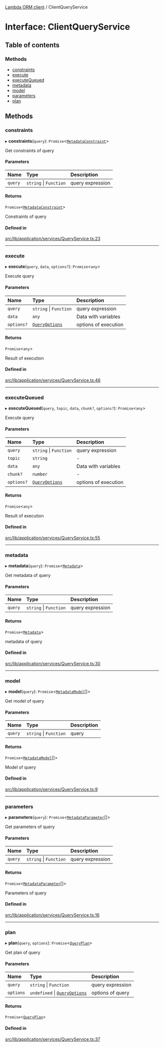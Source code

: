 [Lambda ORM client](../README.md) / ClientQueryService

# Interface: ClientQueryService

## Table of contents

### Methods

- [constraints](ClientQueryService.md#constraints)
- [execute](ClientQueryService.md#execute)
- [executeQueued](ClientQueryService.md#executequeued)
- [metadata](ClientQueryService.md#metadata)
- [model](ClientQueryService.md#model)
- [parameters](ClientQueryService.md#parameters)
- [plan](ClientQueryService.md#plan)

## Methods

### constraints

▸ **constraints**(`query`): `Promise`\<[`MetadataConstraint`](MetadataConstraint.md)\>

Get constraints of query

#### Parameters

| Name | Type | Description |
| :------ | :------ | :------ |
| `query` | `string` \| `Function` | query expression |

#### Returns

`Promise`\<[`MetadataConstraint`](MetadataConstraint.md)\>

Constraints of query

#### Defined in

[src/lib/application/services/QueryService.ts:23](https://github.com/lambda-orm/lambdaorm-client-node/blob/39a7f9ff3f0038de117e7a22f79e40688374af53/src/lib/application/services/QueryService.ts#L23)

___

### execute

▸ **execute**(`query`, `data`, `options?`): `Promise`\<`any`\>

Execute query

#### Parameters

| Name | Type | Description |
| :------ | :------ | :------ |
| `query` | `string` \| `Function` | query expression |
| `data` | `any` | Data with variables |
| `options?` | [`QueryOptions`](QueryOptions.md) | options of execution |

#### Returns

`Promise`\<`any`\>

Result of execution

#### Defined in

[src/lib/application/services/QueryService.ts:46](https://github.com/lambda-orm/lambdaorm-client-node/blob/39a7f9ff3f0038de117e7a22f79e40688374af53/src/lib/application/services/QueryService.ts#L46)

___

### executeQueued

▸ **executeQueued**(`query`, `topic`, `data`, `chunk?`, `options?`): `Promise`\<`any`\>

Execute query

#### Parameters

| Name | Type | Description |
| :------ | :------ | :------ |
| `query` | `string` \| `Function` | query expression |
| `topic` | `string` | - |
| `data` | `any` | Data with variables |
| `chunk?` | `number` | - |
| `options?` | [`QueryOptions`](QueryOptions.md) | options of execution |

#### Returns

`Promise`\<`any`\>

Result of execution

#### Defined in

[src/lib/application/services/QueryService.ts:55](https://github.com/lambda-orm/lambdaorm-client-node/blob/39a7f9ff3f0038de117e7a22f79e40688374af53/src/lib/application/services/QueryService.ts#L55)

___

### metadata

▸ **metadata**(`query`): `Promise`\<[`Metadata`](Metadata.md)\>

Get metadata of query

#### Parameters

| Name | Type | Description |
| :------ | :------ | :------ |
| `query` | `string` \| `Function` | query expression |

#### Returns

`Promise`\<[`Metadata`](Metadata.md)\>

metadata of query

#### Defined in

[src/lib/application/services/QueryService.ts:30](https://github.com/lambda-orm/lambdaorm-client-node/blob/39a7f9ff3f0038de117e7a22f79e40688374af53/src/lib/application/services/QueryService.ts#L30)

___

### model

▸ **model**(`query`): `Promise`\<[`MetadataModel`](MetadataModel.md)[]\>

Get model of query

#### Parameters

| Name | Type | Description |
| :------ | :------ | :------ |
| `query` | `string` \| `Function` | query |

#### Returns

`Promise`\<[`MetadataModel`](MetadataModel.md)[]\>

Model of query

#### Defined in

[src/lib/application/services/QueryService.ts:9](https://github.com/lambda-orm/lambdaorm-client-node/blob/39a7f9ff3f0038de117e7a22f79e40688374af53/src/lib/application/services/QueryService.ts#L9)

___

### parameters

▸ **parameters**(`query`): `Promise`\<[`MetadataParameter`](MetadataParameter.md)[]\>

Get parameters of query

#### Parameters

| Name | Type | Description |
| :------ | :------ | :------ |
| `query` | `string` \| `Function` | query expression |

#### Returns

`Promise`\<[`MetadataParameter`](MetadataParameter.md)[]\>

Parameters of query

#### Defined in

[src/lib/application/services/QueryService.ts:16](https://github.com/lambda-orm/lambdaorm-client-node/blob/39a7f9ff3f0038de117e7a22f79e40688374af53/src/lib/application/services/QueryService.ts#L16)

___

### plan

▸ **plan**(`query`, `options`): `Promise`\<[`QueryPlan`](QueryPlan.md)\>

Get plan of query

#### Parameters

| Name | Type | Description |
| :------ | :------ | :------ |
| `query` | `string` \| `Function` | query expression |
| `options` | `undefined` \| [`QueryOptions`](QueryOptions.md) | options of query |

#### Returns

`Promise`\<[`QueryPlan`](QueryPlan.md)\>

#### Defined in

[src/lib/application/services/QueryService.ts:37](https://github.com/lambda-orm/lambdaorm-client-node/blob/39a7f9ff3f0038de117e7a22f79e40688374af53/src/lib/application/services/QueryService.ts#L37)
